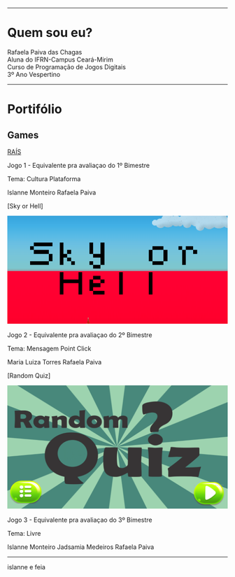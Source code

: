 
* * *   

# Quem sou eu?

 Rafaela Paiva das Chagas  
 Aluna do IFRN-Campus Ceará-Mirim  
 Curso de Programação de Jogos Digitais  
 3º Ano Vespertino

* * *   

# Portifólio  

## Games    

[RAÍS](https://...)

Jogo 1 - Equivalente pra avaliaçao do 1º Bimestre

Tema: Cultura 
Plataforma

Islanne Monteiro
Rafaela Paiva 

[Sky or Hell]

[![](SoH.png)](https://rafaelapaivva.github.io/JogoSkyOrHelll/)  

Jogo 2 - Equivalente pra avaliaçao do 2º Bimestre

Tema: Mensagem 
Point Click

Maria Luiza Torres
Rafaela Paiva 

[Random Quiz]

[![](RQ.png)](https://jadsamiamedeiros.github.io/randomquiz/)  

Jogo 3 - Equivalente pra avaliaçao do 3º Bimestre

Tema: Livre

Islanne Monteiro
Jadsamia Medeiros
Rafaela Paiva

* * *   

islanne e feia

